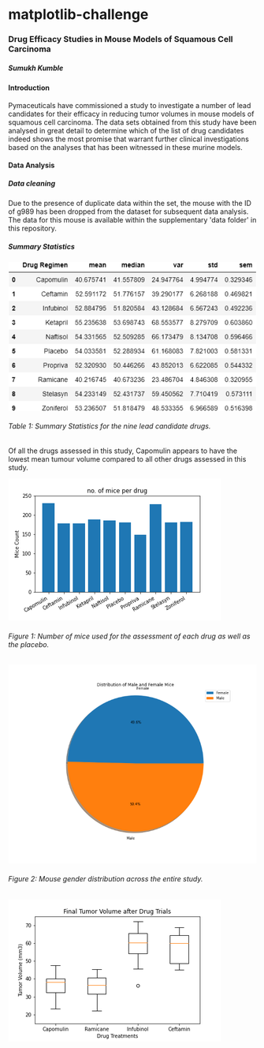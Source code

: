 # matplotlib-challenge

### Drug Efficacy Studies in Mouse Models of Squamous Cell Carcinoma

##### Sumukh Kumble

#### Introduction

Pymaceuticals have commissioned a study to investigate a number of lead candidates for their efficacy in reducing tumor volumes in mouse models of squamous cell carcinoma. The data sets obtained from this study have been analysed in great detail to determine which of the list of drug candidates indeed shows the most promise that warrant further clinical investigations based on the analyses that has been witnessed in these murine models. 



#### Data Analysis

##### Data cleaning

Due to the presence of duplicate data within the set, the mouse with the ID of g989 has been dropped from the dataset for subsequent data analysis. The data for this mouse is available within the supplementary 'data folder' in this repository. 

##### Summary Statistics

![Summary Statistics](https://raw.githubusercontent.com/skumble27/matplotlib-challenge/master/Pymaceuticals/Images/1Summary_Statistics.png)

###### Table 1: Summary Statistics for the nine lead candidate drugs. 

Of all the drugs assessed in this study, Capomulin appears to have the lowest mean tumour volume compared to all other drugs assessed in this study. 

![Bar Graph](https://raw.githubusercontent.com/skumble27/matplotlib-challenge/master/Pymaceuticals/Images/3Bar_chart_pyplot.png)

###### Figure 1: Number of mice used for the assessment of each drug as well as the placebo.



![Pie Chart Gender Distribution](https://raw.githubusercontent.com/skumble27/matplotlib-challenge/master/Pymaceuticals/Images/5Pie_Chart_Pyplot.png)

###### Figure 2: Mouse gender distribution across the entire study.



![Drug Efficacy summary](https://raw.githubusercontent.com/skumble27/matplotlib-challenge/master/Pymaceuticals/Images/6Drug_efficacy_summary.png)







